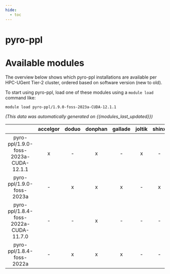 ```yaml
---
hide:
  - toc
---
```


pyro-ppl
========

# Available modules


The overview below shows which pyro-ppl installations are available per HPC-UGent Tier-2 cluster, ordered based on software version (new to old).

To start using pyro-ppl, load one of these modules using a `module load` command like:

```shell
module load pyro-ppl/1.9.0-foss-2023a-CUDA-12.1.1
```

*(This data was automatically generated on {{modules_last_updated}})*  

| |accelgor|doduo|donphan|gallade|joltik|shinx|skitty|
| :---: | :---: | :---: | :---: | :---: | :---: | :---: | :---: |
|pyro-ppl/1.9.0-foss-2023a-CUDA-12.1.1|x|-|x|-|x|-|-|
|pyro-ppl/1.9.0-foss-2023a|-|x|x|x|-|x|x|
|pyro-ppl/1.8.4-foss-2022a-CUDA-11.7.0|-|-|x|-|-|-|-|
|pyro-ppl/1.8.4-foss-2022a|-|x|x|x|-|-|-|
